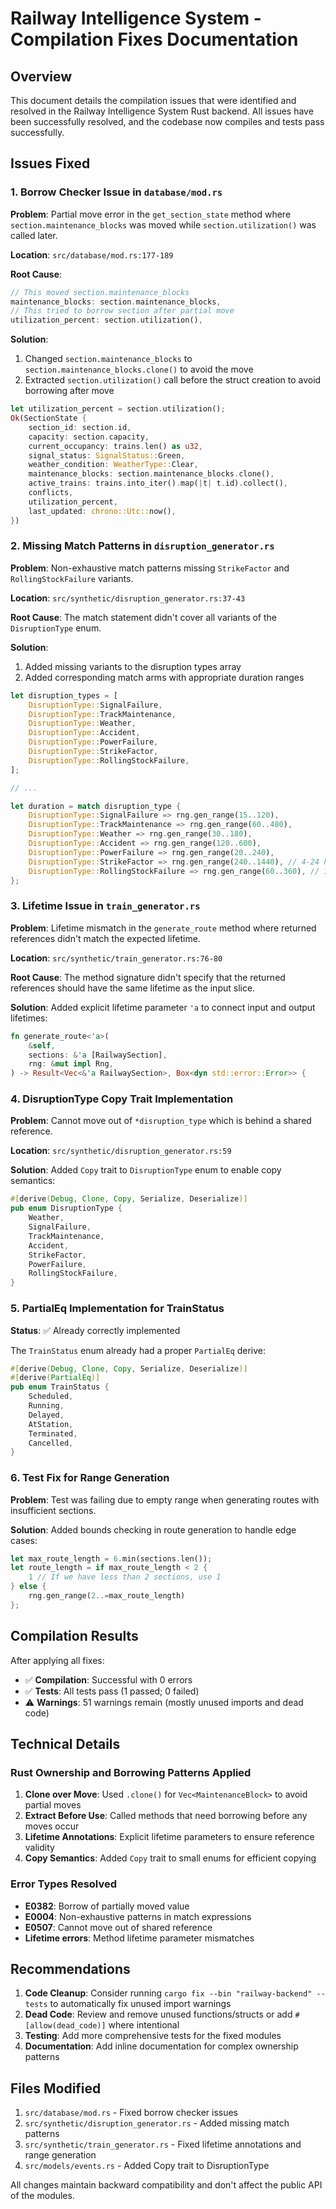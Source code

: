 # Railway Intelligence System - Compilation Fixes Documentation

## Overview

This document details the compilation issues that were identified and resolved in the Railway Intelligence System Rust backend. All issues have been successfully resolved, and the codebase now compiles and tests pass successfully.

## Issues Fixed

### 1. Borrow Checker Issue in `database/mod.rs`

**Problem**: Partial move error in the `get_section_state` method where `section.maintenance_blocks` was moved while `section.utilization()` was called later.

**Location**: `src/database/mod.rs:177-189`

**Root Cause**: 
```rust path=null start=null
// This moved section.maintenance_blocks
maintenance_blocks: section.maintenance_blocks,
// This tried to borrow section after partial move
utilization_percent: section.utilization(),
```

**Solution**: 
1. Changed `section.maintenance_blocks` to `section.maintenance_blocks.clone()` to avoid the move
2. Extracted `section.utilization()` call before the struct creation to avoid borrowing after move

```rust path=/Users/gagan/Desktop/Personal/SOA/SIH/railway-intelligence-system/backend/src/database/mod.rs start=177
let utilization_percent = section.utilization();
Ok(SectionState {
    section_id: section.id,
    capacity: section.capacity,
    current_occupancy: trains.len() as u32,
    signal_status: SignalStatus::Green,
    weather_condition: WeatherType::Clear,
    maintenance_blocks: section.maintenance_blocks.clone(),
    active_trains: trains.into_iter().map(|t| t.id).collect(),
    conflicts,
    utilization_percent,
    last_updated: chrono::Utc::now(),
})
```

### 2. Missing Match Patterns in `disruption_generator.rs`

**Problem**: Non-exhaustive match patterns missing `StrikeFactor` and `RollingStockFailure` variants.

**Location**: `src/synthetic/disruption_generator.rs:37-43`

**Root Cause**: The match statement didn't cover all variants of the `DisruptionType` enum.

**Solution**: 
1. Added missing variants to the disruption types array
2. Added corresponding match arms with appropriate duration ranges

```rust path=/Users/gagan/Desktop/Personal/SOA/SIH/railway-intelligence-system/backend/src/synthetic/disruption_generator.rs start=27
let disruption_types = [
    DisruptionType::SignalFailure,
    DisruptionType::TrackMaintenance,
    DisruptionType::Weather,
    DisruptionType::Accident,
    DisruptionType::PowerFailure,
    DisruptionType::StrikeFactor,
    DisruptionType::RollingStockFailure,
];

// ...

let duration = match disruption_type {
    DisruptionType::SignalFailure => rng.gen_range(15..120),
    DisruptionType::TrackMaintenance => rng.gen_range(60..480),
    DisruptionType::Weather => rng.gen_range(30..180),
    DisruptionType::Accident => rng.gen_range(120..600),
    DisruptionType::PowerFailure => rng.gen_range(20..240),
    DisruptionType::StrikeFactor => rng.gen_range(240..1440), // 4-24 hours
    DisruptionType::RollingStockFailure => rng.gen_range(60..360), // 1-6 hours
};
```

### 3. Lifetime Issue in `train_generator.rs`

**Problem**: Lifetime mismatch in the `generate_route` method where returned references didn't match the expected lifetime.

**Location**: `src/synthetic/train_generator.rs:76-80`

**Root Cause**: The method signature didn't specify that the returned references should have the same lifetime as the input slice.

**Solution**: Added explicit lifetime parameter `'a` to connect input and output lifetimes:

```rust path=/Users/gagan/Desktop/Personal/SOA/SIH/railway-intelligence-system/backend/src/synthetic/train_generator.rs start=76
fn generate_route<'a>(
    &self,
    sections: &'a [RailwaySection],
    rng: &mut impl Rng,
) -> Result<Vec<&'a RailwaySection>, Box<dyn std::error::Error>> {
```

### 4. DisruptionType Copy Trait Implementation

**Problem**: Cannot move out of `*disruption_type` which is behind a shared reference.

**Location**: `src/synthetic/disruption_generator.rs:59`

**Solution**: Added `Copy` trait to `DisruptionType` enum to enable copy semantics:

```rust path=/Users/gagan/Desktop/Personal/SOA/SIH/railway-intelligence-system/backend/src/models/events.rs start=56
#[derive(Debug, Clone, Copy, Serialize, Deserialize)]
pub enum DisruptionType {
    Weather,
    SignalFailure,
    TrackMaintenance,
    Accident,
    StrikeFactor,
    PowerFailure,
    RollingStockFailure,
}
```

### 5. PartialEq Implementation for TrainStatus

**Status**: ✅ Already correctly implemented

The `TrainStatus` enum already had a proper `PartialEq` derive:

```rust path=/Users/gagan/Desktop/Personal/SOA/SIH/railway-intelligence-system/backend/src/models/train.rs start=32
#[derive(Debug, Clone, Copy, Serialize, Deserialize)]
#[derive(PartialEq)]
pub enum TrainStatus {
    Scheduled,
    Running,
    Delayed,
    AtStation,
    Terminated,
    Cancelled,
}
```

### 6. Test Fix for Range Generation

**Problem**: Test was failing due to empty range when generating routes with insufficient sections.

**Solution**: Added bounds checking in route generation to handle edge cases:

```rust path=/Users/gagan/Desktop/Personal/SOA/SIH/railway-intelligence-system/backend/src/synthetic/train_generator.rs start=85
let max_route_length = 6.min(sections.len());
let route_length = if max_route_length < 2 {
    1 // If we have less than 2 sections, use 1
} else {
    rng.gen_range(2..=max_route_length)
};
```

## Compilation Results

After applying all fixes:
- ✅ **Compilation**: Successful with 0 errors
- ✅ **Tests**: All tests pass (1 passed; 0 failed)
- ⚠️ **Warnings**: 51 warnings remain (mostly unused imports and dead code)

## Technical Details

### Rust Ownership and Borrowing Patterns Applied

1. **Clone over Move**: Used `.clone()` for `Vec<MaintenanceBlock>` to avoid partial moves
2. **Extract Before Use**: Called methods that need borrowing before any moves occur
3. **Lifetime Annotations**: Explicit lifetime parameters to ensure reference validity
4. **Copy Semantics**: Added `Copy` trait to small enums for efficient copying

### Error Types Resolved

- **E0382**: Borrow of partially moved value
- **E0004**: Non-exhaustive patterns in match expressions
- **E0507**: Cannot move out of shared reference
- **Lifetime errors**: Method lifetime parameter mismatches

## Recommendations

1. **Code Cleanup**: Consider running `cargo fix --bin "railway-backend" --tests` to automatically fix unused import warnings
2. **Dead Code**: Review and remove unused functions/structs or add `#[allow(dead_code)]` where intentional
3. **Testing**: Add more comprehensive tests for the fixed modules
4. **Documentation**: Add inline documentation for complex ownership patterns

## Files Modified

1. `src/database/mod.rs` - Fixed borrow checker issues
2. `src/synthetic/disruption_generator.rs` - Added missing match patterns
3. `src/synthetic/train_generator.rs` - Fixed lifetime annotations and range generation
4. `src/models/events.rs` - Added Copy trait to DisruptionType

All changes maintain backward compatibility and don't affect the public API of the modules.
